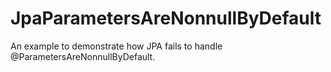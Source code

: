 # JpaParametersAreNonnullByDefault
An example to demonstrate how JPA fails to handle @ParametersAreNonnullByDefault.
